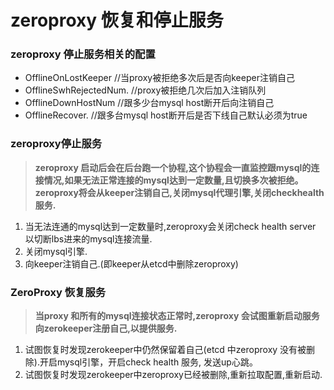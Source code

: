 # zeroproxy 恢复和停止服务

### zeroproxy 停止服务相关的配置

* OfflineOnLostKeeper 	  //当proxy被拒绝多次后是否向keeper注销自己
* OfflineSwhRejectedNum.  //proxy被拒绝几次后加入注销队列
* OfflineDownHostNum       //跟多少台mysql host断开后向注销自己
* OfflineRecover.                  //跟多台mysql host断开后是否下线自己默认必须为true

### zeroproxy停止服务

> **zeroproxy 启动后会在后台跑一个协程,这个协程会一直监控跟mysql的连接情况,如果无法正常连接的mysql达到一定数量,且切换多次被拒绝。zeroproxy将会从keeper注销自己,关闭mysql代理引擎,关闭checkhealth 服务.**

1. 当无法连通的mysql达到一定数量时,zeroproxy会关闭check health server 以切断lbs进来的mysql连接流量.
2. 关闭mysql引擎. 
3. 向keeper注销自己.(即keeper从etcd中删除zeroproxy)

### ZeroProxy 恢复服务

> **当proxy 和所有的mysql连接状态正常时,zeroproxy 会试图重新启动服务向zerokeeper注册自己,以提供服务.**

1. 试图恢复时发现zerokeeper中仍然保留着自己(etcd 中zeroproxy 没有被删除).开启mysql引擎，开启check health 服务, 发送up心跳。
2. 试图恢复时发现zerokeeper中zeroproxy已经被删除,重新拉取配置,重新启动.

 


